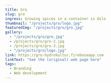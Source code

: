 ```yaml
---
title: Gro
slug: gro
ingress: Growing spices in a container in Oslo
thumbnail: "/projects/gro/logo.jpg"
featuredImg: "/projects/gro/gro.jpg"
gallery:
  - "/projects/gro/gro.jpg"
  - /projects/gro/gro-2.jpg
  - /projects/gro/gro-3.jpg
  - "/projects/gro/logo.jpg"
link: https://gro-hydrokultur.firebaseapp.com
linkText: "See the (original) web page here"
tags:
  - Branding
  - Web development
---
```

